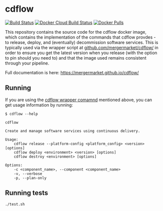 # cdflow

[![Build Status](https://travis-ci.org/mergermarket/cdflow-commands.svg?branch=master)](https://travis-ci.org/mergermarket/cdflow-commands)
[![Docker Cloud Build Status](https://img.shields.io/docker/cloud/build/mergermarket/cdflow-commands.svg)](https://hub.docker.com/r/mergermarket/cdflow-commands/builds)
[![Docker Pulls](https://img.shields.io/docker/pulls/mergermarket/cdflow-commands.svg)](https://hub.docker.com/r/mergermarket/snyk-access)

This repository contains the source code for the cdflow docker image, which contains the implementation of the commands that cdflow provdes - to release, deploy, and (eventually) decommission software services. This is typically used via the wrapper script at [github.com/mergermarket/cdflow/](https://github.com/mergermarket/cdflow/) in order to ensure you get the latest version when you release (with the option to pin should you need to) and that the image used remains consistent through your pipeline.

Full documentation is here: https://mergermarket.github.io/cdflow/

## Running

If you are using the [cdflow wrapper comamnd](https://github.com/mergermarket/cdflow/) mentioned above, you can get usage information by running:

```
$ cdflow --help

cdflow

Create and manage software services using continuous delivery.

Usage:
    cdflow release --platform-config <platform_config> <version> [options]
    cdflow deploy <environment> <version> [options]
    cdflow destroy <environment> [options]

Options:
    -c <component_name>, --component <component_name>
    -v, --verbose
    -p, --plan-only
```

## Running tests

```
./test.sh
```

